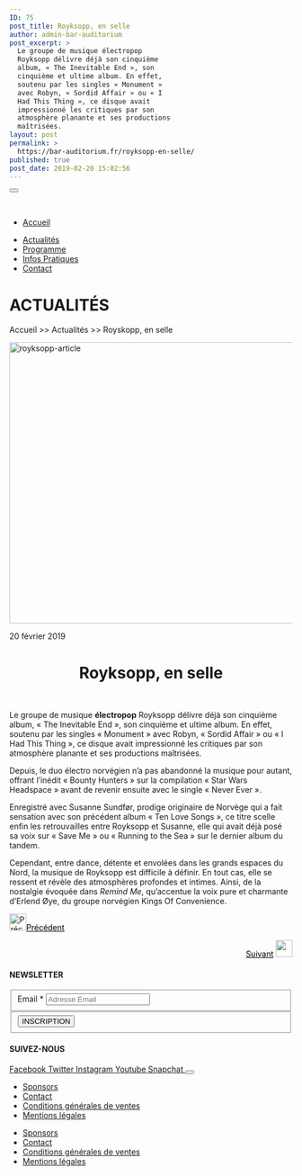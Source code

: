 ```yaml
---
ID: 75
post_title: Royksopp, en selle
author: admin-bar-auditorium
post_excerpt: >
  Le groupe de musique électropop
  Royksopp délivre déjà son cinquième
  album, « The Inevitable End », son
  cinquième et ultime album. En effet,
  soutenu par les singles « Monument »
  avec Robyn, « Sordid Affair » ou « I
  Had This Thing », ce disque avait
  impressionné les critiques par son
  atmosphère planante et ses productions
  maîtrisées.
layout: post
permalink: >
  https://bar-auditorium.fr/royksopp-en-selle/
published: true
post_date: 2019-02-20 15:02:56
---
```

<button id="elementor-menu-toggle"></button>
				<nav itemtype="http://schema.org/SiteNavigationElement" itemscope="itemscope" id="elementor-navigation" role="navigation" aria-label="Elementor Menu">				
				<ul id="elementor-navmenu"><li><a href="https://bar-auditorium.fr/">Accueil</a></li>
<li><a href="https://bar-auditorium.fr/actualites-bar-auditorium/">Actualités</a></li>
<li><a href="https://bar-auditorium.fr/artistes/">Programme</a></li>
<li><a href="https://bar-auditorium.fr/infos-pratiques/">Infos Pratiques</a></li>
<li><a href="https://bar-auditorium.fr/contact/">Contact</a></li>
</ul>		
								</nav>
			<h1>ACTUALITÉS</h1>		
		<p>Accueil &gt;&gt; Actualités &gt;&gt; Royskopp, en selle</p>		
										<img width="759" height="500" src="https://bar-auditorium.fr/wp-content/uploads/2019/02/Röyksopp-1.jpg" alt="royksopp-article" srcset="https://bar-auditorium.fr/wp-content/uploads/2019/02/Röyksopp-1.jpg 759w, https://bar-auditorium.fr/wp-content/uploads/2019/02/Röyksopp-1-300x198.jpg 300w" sizes="(max-width: 759px) 100vw, 759px" />											
		<p>20 février 2019</p><h1 style="text-align: center;">Royksopp, en selle</h1>
<p> </p>
<p>Le groupe de musique <strong>électropop</strong> Royksopp délivre déjà son cinquième album, « The Inevitable End », son cinquième et ultime album. En effet, soutenu par les singles « Monument » avec Robyn, « Sordid Affair » ou « I Had This Thing », ce disque avait impressionné les critiques par son atmosphère planante et ses productions maîtrisées.</p>
<p>Depuis, le duo électro norvégien n’a pas abandonné la musique pour autant, offrant l’inédit « Bounty Hunters » sur la compilation « Star Wars Headspace » avant de revenir ensuite avec le single « Never Ever ».</p>
<p>Enregistré avec Susanne Sundfør, prodige originaire de Norvège qui a fait sensation avec son précédent album « Ten Love Songs », ce titre scelle enfin les retrouvailles entre Royksopp et Susanne, elle qui avait déjà posé sa voix sur « Save Me » ou « Running to the Sea » sur le dernier album du tandem.</p>
<p>Cependant, entre dance, détente et envolées dans les grands espaces du Nord, la musique de Royksopp est difficile à définir. En tout cas, elle se ressent et révèle des atmosphères profondes et intimes. Ainsi, de la nostalgie évoquée dans <i>Remind Me</i>, qu’accentue la voix pure et charmante d’Erlend Øye, du groupe norvégien Kings Of Convenience.</p><p style="text-align: left;"><a href="https://bar-auditorium.fr/m-83-et-mai-lan-prets-a-danser/"><img src="https://bar-auditorium.fr/wp-content/uploads/2019/02/group-2-1.png" alt="Précédent" width="30" height="30" /></a><a style="color: #000000;" href="https://bar-auditorium.fr/m-83-et-mai-lan-prets-a-danser/">Précédent</a></p><p style="text-align: right;"><a style="color: #000000;" href="https://bar-auditorium.fr/halsey-bad-at-love/">Suivant</a> <a href="https://bar-auditorium.fr/halsey-bad-at-love/"><img src="https://bar-auditorium.fr/wp-content/uploads/2019/02/group-2.png" alt="" width="30" height="30" /></a></p>		
			<h4>NEWSLETTER</h4>		
			<form action="https://bar-auditorium.fr/wp-admin/admin-post.php" method="post" name="content-form-313c539f" id="content-form-313c539f"><input type="hidden" id="_wpnonce_newsletter" name="_wpnonce_newsletter" value="f02b39995b" /><input type="hidden" name="_wp_http_referer" value="/wp-admin/admin-ajax.php" /><input type="hidden" name="action" value="content_form_submit" /><input type="hidden" name="form-type" value="newsletter" /><input type="hidden" name="form-builder" value="elementor" /><input type="hidden" name="post-id" value="75" /><input type="hidden" name="form-id" value="313c539f" />
        <fieldset>
            <label for="data[313c539f][email]"
				>
				Email *            </label>
			                    <input type="text" name="data[313c539f][email]" id="data[313c539f][email]"
						required="required"  placeholder="Adresse Email">
					        </fieldset>
		        <fieldset>
            <button type="submit" name="submit" value="submit-newsletter-313c539f">
	            INSCRIPTION                            </button>
        </fieldset>
		</form>		
			<h4>SUIVEZ-NOUS</h4>		
							<a href="" target="_blank" rel="noopener noreferrer">
					Facebook
				</a>
							<a href="" target="_blank" rel="noopener noreferrer">
					Twitter
				</a>
							<a href="" target="_blank" rel="noopener noreferrer">
					Instagram
				</a>
							<a href="" target="_blank" rel="noopener noreferrer">
					Youtube
				</a>
							<a href="" target="_blank" rel="noopener noreferrer">
					Snapchat
				</a>
						<button id="elementor-menu-toggle"></button>
				<nav itemtype="http://schema.org/SiteNavigationElement" itemscope="itemscope" id="elementor-navigation" role="navigation" aria-label="Elementor Menu">				
				<ul id="elementor-navmenu"><li><a href="https://bar-auditorium.fr/sponsors/">Sponsors</a></li>
<li><a href="https://bar-auditorium.fr/contact/">Contact</a></li>
<li><a href="https://bar-auditorium.fr/conditions-generales-de-ventes/">Conditions générales de ventes</a></li>
<li><a href="https://bar-auditorium.fr/mentions-legales/">Mentions légales</a></li>
</ul>		
								</nav>
		<nav itemtype="http://schema.org/SiteNavigationElement" itemscope="itemscope" id="cbp-hsmenu-wrapper">
				<ul id="mega-menu"><li><a href="https://bar-auditorium.fr/sponsors/">Sponsors</a></li>
<li><a href="https://bar-auditorium.fr/contact/">Contact</a></li>
<li><a href="https://bar-auditorium.fr/conditions-generales-de-ventes/">Conditions générales de ventes</a></li>
<li><a href="https://bar-auditorium.fr/mentions-legales/">Mentions légales</a></li>
</ul>			
		</nav>